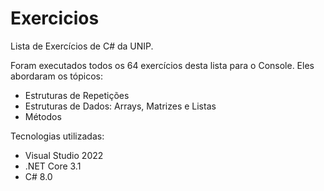 # Exercicios
Lista de Exercícios de C# da UNIP.

Foram executados todos os 64 exercícios desta lista para o Console. Eles abordaram os tópicos:
  - Estruturas de Repetições
  - Estruturas de Dados: Arrays, Matrizes e Listas
  - Métodos

Tecnologias utilizadas: 
  - Visual Studio 2022
  - .NET Core 3.1
  -  C# 8.0
